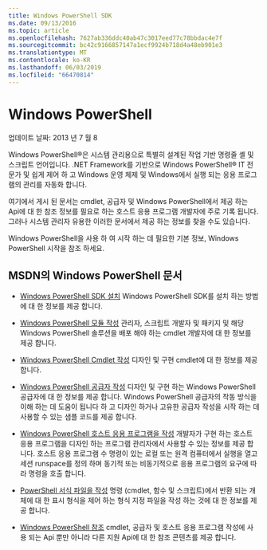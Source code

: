 ```yaml
---
title: Windows PowerShell SDK
ms.date: 09/13/2016
ms.topic: article
ms.openlocfilehash: 7627ab336ddc40ab47c3017eed77c78bbdac4e7f
ms.sourcegitcommit: bc42c9166857147a1ecf9924b718d4a48eb901e3
ms.translationtype: MT
ms.contentlocale: ko-KR
ms.lasthandoff: 06/03/2019
ms.locfileid: "66470814"
---
```

# <a name="windows-powershell"></a>Windows PowerShell

업데이트 날짜: 2013 년 7 월 8

Windows PowerShell®은 시스템 관리용으로 특별히 설계된 작업 기반 명령줄 셸 및 스크립트 언어입니다. .NET Framework를 기반으로 Windows PowerShell® IT 전문가 및 쉽게 제어 하 고 Windows 운영 체제 및 Windows에서 실행 되는 응용 프로그램의 관리를 자동화 합니다.

여기에서 게시 된 문서는 cmdlet, 공급자 및 Windows PowerShell에서 제공 하는 Api에 대 한 참조 정보를 필요로 하는 호스트 응용 프로그램 개발자에 주로 기록 됩니다.
그러나 시스템 관리자 유용한 이러한 문서에서 제공 하는 정보를 찾을 수도 있습니다.

Windows PowerShell을 사용 하 여 시작 하는 데 필요한 기본 정보, Windows PowerShell 시작을 참조 하세요.

## <a name="windows-powershell-documents-on-msdn"></a>MSDN의 Windows PowerShell 문서

- [Windows PowerShell SDK 설치](./installing-the-windows-powershell-sdk.md) Windows PowerShell SDK를 설치 하는 방법에 대 한 정보를 제공 합니다.

- [Windows PowerShell 모듈 작성](./module/writing-a-windows-powershell-module.md) 관리자, 스크립트 개발자 및 패키지 및 해당 Windows PowerShell 솔루션을 배포 해야 하는 cmdlet 개발자에 대 한 정보를 제공 합니다.

- [Windows PowerShell Cmdlet 작성](./cmdlet/writing-a-windows-powershell-cmdlet.md) 디자인 및 구현 cmdlet에 대 한 정보를 제공 합니다.

- [Windows PowerShell 공급자 작성](./provider/writing-a-windows-powershell-provider.md) 디자인 및 구현 하는 Windows PowerShell 공급자에 대 한 정보를 제공 합니다. Windows PowerShell 공급자의 작동 방식을 이해 하는 데 도움이 됩니다 하 고 디자인 하거나 고유한 공급자 작성을 시작 하는 데 사용할 수 있는 샘플 코드를 제공 합니다.

- [Windows PowerShell 호스트 응용 프로그램을 작성](./hosting/writing-a-windows-powershell-host-application.md) 개발자가 구현 하는 호스트 응용 프로그램을 디자인 하는 프로그램 관리자에서 사용할 수 있는 정보를 제공 합니다. 호스트 응용 프로그램 수 명령이 있는 로컬 또는 원격 컴퓨터에서 실행을 열고 세션 runspace를 정의 하며 동기적 또는 비동기적으로 응용 프로그램의 요구에 따라 명령을 호출 합니다.

- [PowerShell 서식 파일을 작성](./format/writing-a-powershell-formatting-file.md) 명령 (cmdlet, 함수 및 스크립트)에서 반환 되는 개체에 대 한 표시 형식을 제어 하는 형식 지정 파일을 작성 하는 것에 대 한 정보를 제공 합니다.

- [Windows PowerShell 참조](./windows-powershell-reference.md) cmdlet, 공급자 및 호스트 응용 프로그램 작성에 사용 되는 Api 뿐만 아니라 다른 지원 Api에 대 한 참조 콘텐츠를 제공 합니다.

